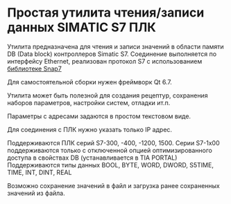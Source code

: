 # Простая утилита чтения/записи данных SIMATIC S7 ПЛК

Утилита предназначена для чтения и записи значений в области памяти DB (Data block) контроллеров Simatic S7.
Соединение выполняется по интерфейсу Ethernet, реализован протокол S7 с использованием [библиотеке Snap7](https://snap7.sourceforge.net/)

Для самостоятельной сборки нужен фреймворк Qt 6.7. 

Утилита может быть полезной для создания рецептур, сохранения наборов параметров, настройки систем, отладки ит.п.

Параметры с адресами задаются в простом текстовом виде.

Для соединения с ПЛК нужно указать только IP адрес.

Поддерживаются ПЛК серий S7-300, -400, -1200, 1500. Серии S7-1x00 поддерживаются только с отключенной опцией оптимизированного доступа в свойствах DB (устанавливается в TIA PORTAL)
Поддерживаются типы данных BOOL, BYTE, WORD, DWORD, S5TIME, TIME, INT, DINT, REAL

Возможно сохранение значений в файл и загрузка ранее сохраненных значений из файла.
